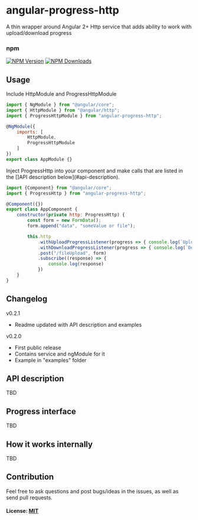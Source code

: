 # angular-progress-http

A thin wrapper around Angular 2+ Http service that adds ability to work with upload/download progress

### npm
[![NPM Version][npm-image]][npm-url]
[![NPM Downloads][downloads-image]][npm-url]

## Usage
Include HttpModule and ProgressHttpModule
``` js
import { NgModule } from "@angular/core";
import { HttpModule } from "@angular/http";
import { ProgressHttpModule } from "angular-progress-http";

@NgModule({
    imports: [
        HttpModule,
        ProgressHttpModule
    ]
})
export class AppModule {}
```
Inject ProgressHttp into your component and make calls that are listed in the []API description below](#api-description).
``` js
import {Component} from "@angular/core";
import { ProgressHttp } from "angular-progress-http";

@Component({})
export class AppComponent {
    constructor(private http: ProgressHttp) {
        const form = new FormData();
        form.append("data", "someValue or file");

        this.http
            .withUploadProgressListener(progress => { console.log(`Uploading ${progress.percentage}%`); })
            .withDownloadProgressListener(progress => { console.log(`Downloading ${progress.percentage}%`); })
            .post("/fileUpload", form)
            .subscribe((response) => {
                console.log(response)
            })
    }
}
```

## Changelog

v0.2.1

* Readme updated with API description and examples

v0.2.0

* First public release
* Contains service and ngModule for it
* Example in "examples" folder

## API description

TBD

## Progress interface

TBD

## How it works internally

TBD

## Сontribution
Feel free to ask questions and post bugs/ideas in the issues, as well as send pull requests.

#### License: [MIT](LICENSE)

[npm-image]: https://img.shields.io/npm/v/angular-progress-http.svg
[npm-url]: https://npmjs.org/package/angular-progress-http
[downloads-image]: https://img.shields.io/npm/dm/angular-progress-http.svg